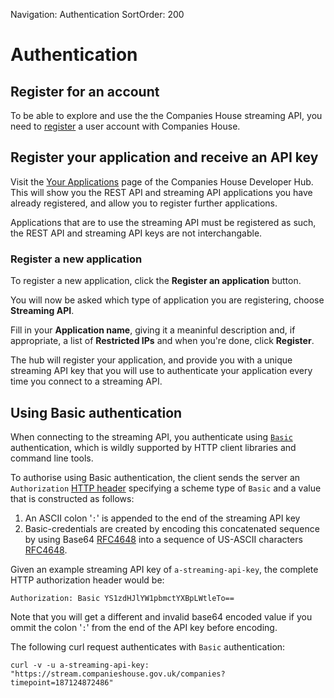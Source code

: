 Navigation: Authentication
SortOrder: 200

# Authentication

## Register for an account

To be able to explore and use the the Companies House streaming API, you need
to [register](https://developer.companieshouse.gov.uk/developer/signin) a user
account with Companies House.

## Register your application and receive an API key

Visit the [Your Applications](https://developer.companieshouse.gov.uk/developer/applications)
page of the Companies House Developer Hub. This will show you the REST API and
streaming API applications you have already registered, and allow you to
register further applications.

Applications that are to use the streaming API must be registered as such, the
REST API and streaming API keys are not interchangable.

### Register a new application

To register a new application, click the **Register an application** button.

You will now be asked which type of application you are registering, choose
**Streaming API**. 

Fill in your **Application name**, giving it a meaninful description and,
if appropriate, a list of **Restricted IPs** and when you're done, click **Register**.

The hub will register your application, and provide you with a unique
streaming API key that you will use to authenticate your application every
time you connect to a streaming API.

## Using Basic authentication

When connecting to the streaming API, you authenticate using [`Basic`](https://en.wikipedia.org/wiki/Basic_access_authentication) 
authentication, which is wildly supported by HTTP client libraries and command
line tools.

To authorise using Basic authentication, the client sends the server an
`Authorization` [HTTP header](https://tools.ietf.org/html/rfc7617#section-2)
specifying a scheme type of `Basic` and a value that is constructed as follows:

1. An ASCII colon '`:`' is appended to the end of the streaming API key
2. Basic-credentials are created by encoding this concatenated sequence by
   using Base64 [RFC4648](https://tools.ietf.org/html/rfc4648#section-4)
   into a sequence of US-ASCII characters [RFC4648](https://tools.ietf.org/html/rfc0020).

Given an example streaming API key of `a-streaming-api-key`, the complete
HTTP authorization header would be:

```http
Authorization: Basic YS1zdHJlYW1pbmctYXBpLWtleTo==
```

Note that you will get a different and invalid base64 encoded value if you
ommit the colon '`:`' from the end of the API key before encoding.

The following curl request authenticates with `Basic` authentication:

```
curl -v -u a-streaming-api-key: "https://stream.companieshouse.gov.uk/companies?timepoint=187124872486"
```

